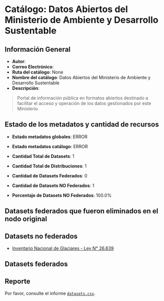 
# Catálogo: Datos Abiertos del Ministerio de Ambiente y Desarrollo Sustentable

## Información General

- **Autor**: 
- **Correo Electrónico**: 
- **Ruta del catálogo**: None
- **Nombre del catálogo**: Datos Abiertos del Ministerio de Ambiente y Desarrollo Sustentable
- **Descripción**:

> Portal de información pública en formatos abiertos destinado a facilitar el acceso y operación de los datos gestionados por este Ministerio.

## Estado de los metadatos y cantidad de recursos

- **Estado metadatos globales**: ERROR
- **Estado metadatos catálogo**: ERROR
- **Cantidad Total de Datasets**: 1
- **Cantidad Total de Distribuciones**: 1

- **Cantidad de Datasets Federados**: 0
- **Cantidad de Datasets NO Federados**: 1
- **Porcentaje de Datasets NO Federados**: 100.0%

## Datasets federados que fueron eliminados en el nodo original



## Datasets no federados

- [Inventario Nacional de Glaciares - Ley N° 26.639](www.glaciaresargentinos.gob.ar)

## Datasets federados



## Reporte

Por favor, consulte el informe [`datasets.csv`](datasets.csv).
